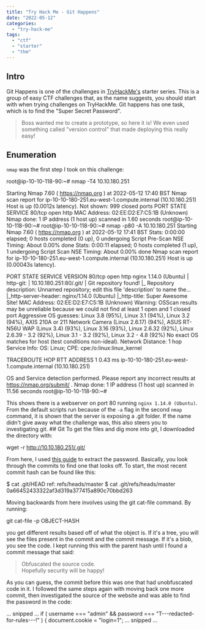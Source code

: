 ```yaml
---
title: "Try Hack Me - Git Happens"
date: "2022-05-12"
categories: 
  - "try-hack-me"
tags: 
  - "ctf"
  - "starter"
  - "thm"
---
```


## Intro

Git Happens is one of the challenges in [TryHackMe's](https://tryhackme.com) starter series. This is a group of easy CTF challenges that, as the name suggests, you should start with when trying challenges on TryHackMe. Git happens has one task, which is to find the "Super Secret Password".

> Boss wanted me to create a prototype, so here it is! We even used something called "version control" that made deploying this really easy!

## Enumeration

`nmap` was the first step I took on this challenge:

root@ip-10-10-118-90:~# nmap -T4 10.10.180.251

Starting Nmap 7.60 ( https://nmap.org ) at 2022-05-12 17:40 BST
Nmap scan report for ip-10-10-180-251.eu-west-1.compute.internal (10.10.180.251)
Host is up (0.0012s latency).
Not shown: 999 closed ports
PORT STATE SERVICE
80/tcp open http
MAC Address: 02:EE:D2:E7:C5:1B (Unknown)
Nmap done: 1 IP address (1 host up) scanned in 1.60 seconds
root@ip-10-10-118-90:~#
root@ip-10-10-118-90:~# nmap -p80 -A 10.10.180.251
Starting Nmap 7.60 ( https://nmap.org ) at 2022-05-12 17:41 BST
Stats: 0:00:00 elapsed; 0 hosts completed (0 up), 0 undergoing Script Pre-Scan
NSE Timing: About 0.00% done
Stats: 0:00:11 elapsed; 0 hosts completed (1 up), 1 undergoing Script Scan
NSE Timing: About 0.00% done
Nmap scan report for ip-10-10-180-251.eu-west-1.compute.internal (10.10.180.251)
Host is up (0.00043s latency).

PORT STATE SERVICE VERSION
80/tcp open http nginx 1.14.0 (Ubuntu)
| http-git:
| 10.10.180.251:80/.git/
| Git repository found!
|\_ Repository description: Unnamed repository; edit this file 'description' to name the...
|\_http-server-header: nginx/1.14.0 (Ubuntu)
|\_http-title: Super Awesome Site!
MAC Address: 02:EE:D2:E7:C5:1B (Unknown)
Warning: OSScan results may be unreliable because we could not find at least 1 open and 1 closed port
Aggressive OS guesses: Linux 3.8 (95%), Linux 3.1 (94%), Linux 3.2 (94%), AXIS 210A or 211 Network Camera (Linux 2.6.17) (94%), ASUS RT-N56U WAP (Linux 3.4) (93%), Linux 3.16 (93%), Linux 2.6.32 (92%), Linux 2.6.39 - 3.2 (92%), Linux 3.1 - 3.2 (92%), Linux 3.2 - 4.8 (92%)
No exact OS matches for host (test conditions non-ideal).
Network Distance: 1 hop
Service Info: OS: Linux; CPE: cpe:/o:linux:linux\_kernel

TRACEROUTE
HOP RTT ADDRESS
1 0.43 ms ip-10-10-180-251.eu-west-1.compute.internal (10.10.180.251)

OS and Service detection performed. Please report any incorrect results at https://nmap.org/submit/ .
Nmap done: 1 IP address (1 host up) scanned in 11.56 seconds
root@ip-10-10-118-90:~#

This shows there is a webserver on port 80 running `nginx 1.14.0 (Ubuntu)`. From the default scripts run because of the `-a` flag in the second `nmap` command, it is shown that the server is exposing a .git folder. If the name didn't give away what the challenge was, this also steers you to investigating git. ## Git To get the files and dig more into git, I downloaded the directory with:

wget -r http://10.10.180.251/.git/

From here, I used [this guide](https://medium.com/swlh/hacking-git-directories-e0e60fa79a36) to extract the password. Basically, you look through the commits to find one that looks off. To start, the most recent commit hash can be found like this:

$ cat .git/HEAD
ref: refs/heads/master
$ cat .git/refs/heads/master
0a66452433322af3d319a377415a890c70bbd263

Moving backwards from here involves using the git cat-file command. By running:

git cat-file -p OBJECT-HASH

you get different results based off of what the object is. If it's a tree, you will see the files present in the commit and the commit message. If it's a blob, you see the code. I kept running this with the parent hash until I found a commit message that said:

> Obfuscated the source code.  
> Hopefully security will be happy!

As you can guess, the commit before this was one that had unobfuscated code in it. I followed the same steps again with moving back one more commit, then investigated the source of the website and was able to find the password in the code:

... snipped ...
if (
username === "admin" &&
password === "T---redacted-for-rules---!"
) {
document.cookie = "login=1";
... snipped ...
